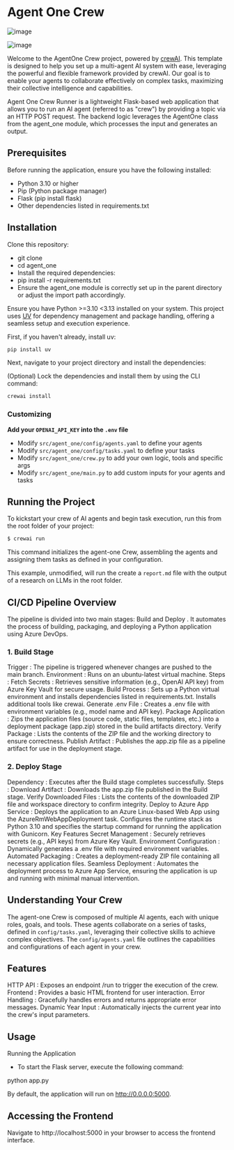 # Agent One Crew
![image](https://github.com/user-attachments/assets/c2de62f5-ebe4-4bda-a6cb-815cd6679a74)

![image](https://github.com/user-attachments/assets/d8da1b8c-b424-4fd3-9708-256efc50c095)


Welcome to the AgentOne Crew project, powered by [crewAI](https://crewai.com). This template is designed to help you set up a multi-agent AI system with ease, leveraging the powerful and flexible framework provided by crewAI. Our goal is to enable your agents to collaborate effectively on complex tasks, maximizing their collective intelligence and capabilities. 

Agent One Crew Runner is a lightweight Flask-based web application that allows you to run an AI agent (referred to as "crew") by providing a topic via an HTTP POST request. The backend logic leverages the AgentOne class from the agent_one module, which processes the input and generates an output.

## Prerequisites
Before running the application, ensure you have the following installed:

- Python 3.10 or higher
- Pip (Python package manager)
- Flask (pip install flask)
- Other dependencies listed in requirements.txt

## Installation
Clone this repository:
- git clone
- cd agent_one
- Install the required dependencies:
- pip install -r requirements.txt
- Ensure the agent_one module is correctly set up in the parent directory or adjust the import path accordingly.

Ensure you have Python >=3.10 <3.13 installed on your system. This project uses [UV](https://docs.astral.sh/uv/) for dependency management and package handling, offering a seamless setup and execution experience.

First, if you haven't already, install uv:

```bash
pip install uv
```

Next, navigate to your project directory and install the dependencies:

(Optional) Lock the dependencies and install them by using the CLI command:
```bash
crewai install
```
### Customizing

**Add your `OPENAI_API_KEY` into the `.env` file**

- Modify `src/agent_one/config/agents.yaml` to define your agents
- Modify `src/agent_one/config/tasks.yaml` to define your tasks
- Modify `src/agent_one/crew.py` to add your own logic, tools and specific args
- Modify `src/agent_one/main.py` to add custom inputs for your agents and tasks

## Running the Project

To kickstart your crew of AI agents and begin task execution, run this from the root folder of your project:

```bash
$ crewai run
```

This command initializes the agent-one Crew, assembling the agents and assigning them tasks as defined in your configuration.

This example, unmodified, will run the create a `report.md` file with the output of a research on LLMs in the root folder.

## CI/CD Pipeline Overview
The pipeline is divided into two main stages: Build and Deploy . It automates the process of building, packaging, and deploying a Python application using Azure DevOps.

### 1. Build Stage
Trigger : The pipeline is triggered whenever changes are pushed to the main branch.
Environment : Runs on an ubuntu-latest virtual machine.
Steps :
Fetch Secrets : Retrieves sensitive information (e.g., OpenAI API key) from Azure Key Vault for secure usage.
Build Process :
Sets up a Python virtual environment and installs dependencies listed in requirements.txt.
Installs additional tools like crewai.
Generate .env File : Creates a .env file with environment variables (e.g., model name and API key).
Package Application : Zips the application files (source code, static files, templates, etc.) into a deployment package (app.zip) stored in the build artifacts directory.
Verify Package : Lists the contents of the ZIP file and the working directory to ensure correctness.
Publish Artifact : Publishes the app.zip file as a pipeline artifact for use in the deployment stage.

### 2. Deploy Stage
Dependency : Executes after the Build stage completes successfully.
Steps :
Download Artifact : Downloads the app.zip file published in the Build stage.
Verify Downloaded Files : Lists the contents of the downloaded ZIP file and workspace directory to confirm integrity.
Deploy to Azure App Service :
Deploys the application to an Azure Linux-based Web App using the AzureRmWebAppDeployment task.
Configures the runtime stack as Python 3.10 and specifies the startup command for running the application with Gunicorn.
Key Features
Secret Management : Securely retrieves secrets (e.g., API keys) from Azure Key Vault.
Environment Configuration : Dynamically generates a .env file with required environment variables.
Automated Packaging : Creates a deployment-ready ZIP file containing all necessary application files.
Seamless Deployment : Automates the deployment process to Azure App Service, ensuring the application is up and running with minimal manual intervention.

## Understanding Your Crew

The agent-one Crew is composed of multiple AI agents, each with unique roles, goals, and tools. These agents collaborate on a series of tasks, defined in `config/tasks.yaml`, leveraging their collective skills to achieve complex objectives. The `config/agents.yaml` file outlines the capabilities and configurations of each agent in your crew.

## Features
HTTP API : Exposes an endpoint /run to trigger the execution of the crew.
Frontend : Provides a basic HTML frontend for user interaction.
Error Handling : Gracefully handles errors and returns appropriate error messages.
Dynamic Year Input : Automatically injects the current year into the crew's input parameters.

## Usage
Running the Application

- To start the Flask server, execute the following command:

python app.py

By default, the application will run on http://0.0.0.0:5000.

## Accessing the Frontend
Navigate to http://localhost:5000 in your browser to access the frontend interface.

